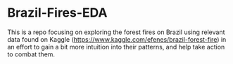 # Brazil-Fires-EDA
This is a repo focusing on exploring the forest fires on Brazil using relevant data found on Kaggle (https://www.kaggle.com/efenes/brazil-forest-fire) in an effort to gain a bit more intuition into their patterns, and help take action to combat them. 
